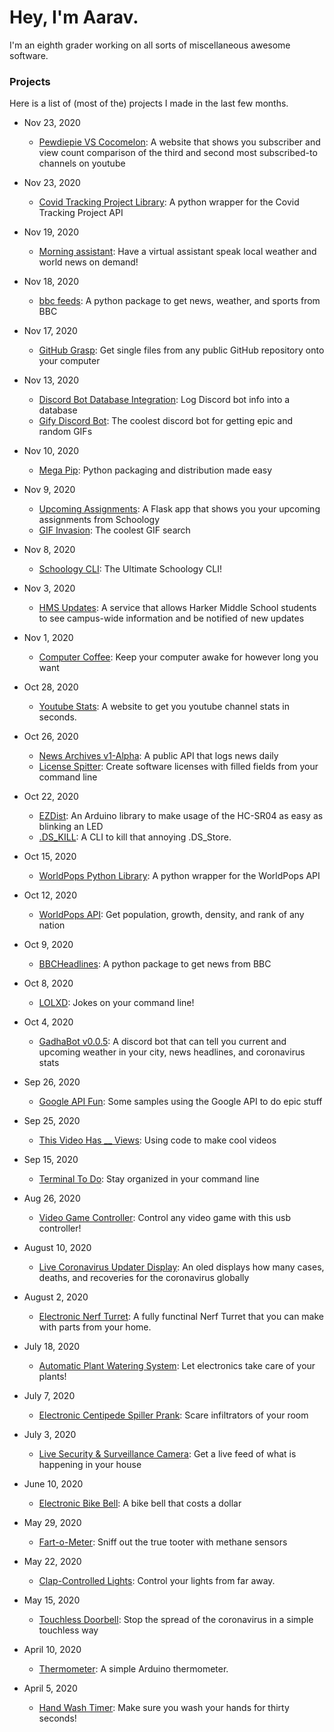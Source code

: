 # Hey, I'm Aarav.
I'm an eighth grader working on all sorts of miscellaneous awesome software. 

### Projects
Here is a list of (most of the) projects I made in the last few months.

- Nov 23, 2020
    - [Pewdiepie VS Cocomelon](https://pewdiepie-vs-cocomelon.herokuapp.com/): A website that shows you subscriber and view count comparison of the third and second most subscribed-to channels on youtube
    
- Nov 23, 2020
    - [Covid Tracking Project Library](https://github.com/gadhagod/covid-tracking-project): A python wrapper for the Covid Tracking Project API

- Nov 19, 2020
    - [Morning assistant](https://github.com/gadhagod/morning-assistant):
Have a virtual assistant speak local weather and world news on demand!

- Nov 18, 2020
    - [bbc feeds](https://github.com/gadhagod/bbc-feeds): A python package to get news, weather, and sports from BBC

- Nov 17, 2020
    - [GitHub Grasp](https://github.com/gadhagod/GitHub-Grasp): Get single files from any public GitHub repository onto your computer

- Nov 13, 2020
    - [Discord Bot Database Integration](https://medium.com/@gadhagod/discord-database-integration-93e937b71c83): Log Discord bot info into a database
    - [Gify Discord Bot](https://github.com/gadhagod/gify): The coolest discord bot for getting epic and random GIFs

- Nov 10, 2020
    - [Mega Pip](https://github.com/gadhagod/mega-pip): Python packaging and distribution made easy

- Nov 9, 2020
    - [Upcoming Assignments](https://github.com/gadhagod/upcoming-assignments): A Flask app that shows you your upcoming assignments from Schoology
    - [GIF Invasion](https://gif-invasion.herokuapp.com): The coolest GIF search

- Nov 8, 2020
    - [Schoology CLI](https://gadhagod.github.io/schoology/): The Ultimate Schoology CLI!

- Nov 3, 2020
    - [HMS Updates](https://github.com/gadhagod/Harker-Updates): A service that allows Harker Middle School students to see campus-wide information and be notified of new updates

- Nov 1, 2020
    - [Computer Coffee](https://github.com/gadhagod/Computer-Coffee): Keep your computer awake for however long you want

- Oct 28, 2020
    - [Youtube Stats](https://github.com/gadhagod/Youtube-Stats-Website): A website to get you youtube channel stats in seconds.

- Oct 26, 2020
    - [News Archives v1-Alpha](https://github.com/gadhagod/News-Archives): A public API that logs news daily
    - [License Spitter](https://github.com/gadhagod/License-Spitter): Create software licenses with filled fields from your command line

- Oct 22, 2020
    - [EZDist](https://github.com/gadhagod/EZDist): An Arduino library to make usage of the HC-SR04 as easy as blinking an LED
    - [.DS_KILL](https://github.com/gadhagod/.DS_Kill): A CLI to kill that annoying .DS_Store.

- Oct 15, 2020
    - [WorldPops Python Library](https://github.com/gadhagod/worldpops): A python wrapper for the WorldPops API

- Oct 12, 2020
    - [WorldPops API](https://worldpops.herokuapp.com/): Get population, growth, density, and rank of any nation

- Oct 9, 2020
    - [BBCHeadlines](https://github.com/gadhagod/BBCHeadlines): A python package to get news from BBC

- Oct 8, 2020
    - [LOLXD](https://github.com/gadhagod/LOLXD): Jokes on your command line!

- Oct 4, 2020
    - [GadhaBot v0.0.5](https://github.com/gadhagod/GadhaBot/releases/tag): A discord bot that can tell you current and upcoming weather in your city, news headlines, and coronavirus stats

- Sep 26, 2020
    - [Google API Fun](https://github.com/gadhagod/GoogleAPI-Fun): Some samples using the Google API to do epic stuff

- Sep 25, 2020
    - [This Video Has __ Views](https://www.youtube.com/watch?v=clY8cSZbH5s): Using code to make cool videos

- Sep 15, 2020
    - [Terminal To Do](https://github.com/gadhagod/TerminalToDo): Stay organized in your command line

- Aug 26, 2020
    - [Video Game Controller](https://create.arduino.cc/projecthub/GadhaGod/arduino-video-game-controller-for-any-computer-e4aa16): Control any video game with this usb controller!

- August 10, 2020
    - [Live Coronavirus Updater Display](https://www.hackster.io/gadhagod/live-coronavirus-stats-display-e07e89): An oled displays how many cases, deaths, and recoveries for the coronavirus globally

- August 2, 2020
    - [Electronic Nerf Turret](https://www.hackster.io/gadhagod/electronic-nerf-turret-bf5a21): A fully functinal Nerf Turret that you can make with parts from your home.

- July 18, 2020
    - [Automatic Plant Watering System](https://www.hackster.io/gadhagod/fully-automatic-plant-watering-system-de962d): Let electronics take care of your plants!

- July 7, 2020
    - [Electronic Centipede Spiller Prank](https://create.arduino.cc/projecthub/gadhagod/arduino-centipede-dropping-prank-5965a8?ref=user&ref_id=1515406&offset=2): Scare infiltrators of your room

- July 3, 2020
    - [Live Security & Surveillance Camera](https://www.hackster.io/gadhagod/raspberry-pi-live-security-surveillance-camera-e5d95a): Get a live feed of what is happening in your house

- June 10, 2020
    - [Electronic Bike Bell](https://www.hackster.io/gadhagod/1-bike-bell-64d7da): A bike bell that costs a dollar

- May 29, 2020
    - [Fart-o-Meter](https://create.arduino.cc/projecthub/gadhagod/who-passed-the-gas-08d802?ref=user&ref_id=1515406&offset=4): Sniff out the true tooter with methane sensors

- May 22, 2020
    - [Clap-Controlled Lights](https://create.arduino.cc/projecthub/gadhagod/clap-controlled-lights-that-you-can-actually-use-96a85c?ref=user&ref_id=1515406&offset=5): Control your lights from far away.

- May 15, 2020
    - [Touchless Doorbell](https://create.arduino.cc/projecthub/gadhagod/touchless-doorbell-d7b5de?ref=user&ref_id=1515406&offset=6): Stop the spread of the coronavirus in a simple touchless way

- April 10, 2020
    - [Thermometer](https://create.arduino.cc/projecthub/gadhagod/thermometer-2958ff?ref=user&ref_id=1515406&offset=9): A simple Arduino thermometer.

- April 5, 2020
    - [Hand Wash Timer](https://create.arduino.cc/projecthub/gadhagod/simple-hand-wash-timer-60d7cd?ref=user&ref_id=1515406&offset=10): Make sure you wash your hands for thirty seconds!
